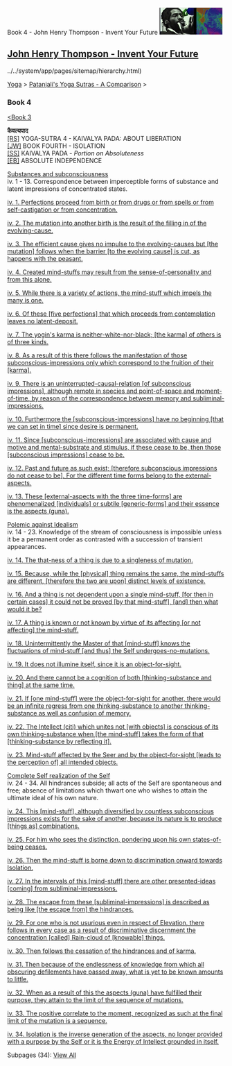 Book 4 - John Henry Thompson - Invent Your Future [![John Henry Thompson - Invent Your Future](../../_/rsrc/1329567069254/config/customLogo.gif-revision=6.png)](../../index.html)

[John Henry Thompson - Invent Your Future](../../index.html)
------------------------------------------------------------

../../system/app/pages/sitemap/hierarchy.html)
    

[Yoga](../../yoga.html)‎ > ‎[Patanjali's Yoga Sutras - A Comparison](../patanjani.html)‎ > ‎

### Book 4

[<Book 3](book-3.html)  
  
**कैवल्यपाद**  
[\[RS\]](http://www.ashtangayoga.info/source-texts/yoga-sutra-patanjali/chapter-4/) YOGA-SUTRA 4 - KAIVALYA PADA: ABOUT LIBERATION  
[\[JW\]](http://books.google.com/books?id=YzFImjtOxUwC&pg=PA299&ci=308%2C231%2C285%2C114&source=bookclip) BOOK FOURTH - ISOLATION  
[\[SS\]](http://www.amazon.com/Yoga-Sutras-Patanjali-Commentary-Satchidananda/dp/0932040381) KAIVALYA PADA - _Portion on Absoluteness_  
[\[EB\]](http://www.amazon.com/Yoga-Sutras-Patanjali-Translation-Commentary/dp/0865477361/ref=sr_1_1?ie=UTF8&s=books&qid=1250508322&sr=1-1) ABSOLUTE INDEPENDENCE  
  
[Substances and subconsciousness](http://books.google.com/books?id=YzFImjtOxUwC&pg=PR40&ci=168%2C394%2C782%2C720&source=bookclip)  
iv. 1 - 13. Correspondence between imperceptible forms of substance and latent impressions of concentrated states.  
  

[iv. 1. Perfections proceed from birth or from drugs or from spells or from self-castigation or from concentration.](book-4/41.html)  

  

[iv. 2. The mutation into another birth is the result of the filling in of the evolving-cause.](book-4/42.html)  

  

[iv. 3. The efficient cause gives no impulse to the evolving-causes but \[the mutation\] follows when the barrier \[to the evolving cause\] is cut, as happens with the peasant.](book-4/43.html)  

  

[iv. 4. Created mind-stuffs may result from the sense-of-personality and from this alone.](book-4/44.html)  

  

[iv. 5. While there is a variety of actions, the mind-stuff which impels the many is one.](book-4/45.html)  

  

[iv. 6. Of these \[five perfections\] that which proceeds from contemplation leaves no latent-deposit.](book-4/46.html)  

  

[iv. 7. The yogin's karma is neither-white-nor-black; \[the karma\] of others is of three kinds.](book-4/47.html)  

  

[iv. 8. As a result of this there follows the manifestation of those subconscious-impressions only which correspond to the fruition of their \[karma\].](book-4/48.html)  

  

[iv. 9. There is an uninterrupted-causal-relation \[of subconscious impressions\], although remote in species and point-of-space and moment-of-time, by reason of the correspondence between memory and subliminal-impressions.](book-4/49.html)  

  

[iv. 10. Furthermore the \[subconscious-impressions\] have no beginning \[that we can set in time\] since desire is permanent.](book-4/411.html)  

  

[iv. 11. Since \[subconscious-impressions\] are associated with cause and motive and mental-substrate and stimulus, if these cease to be, then those \[subconscious impressions\] cease to be.](book-4/411.html)  

  

[iv. 12. Past and future as such exist; \[therefore subconscious impressions do not cease to be\]. For the different time forms belong to the external-aspects.](book-4/412.html)  
  
[iv. 13. These \[external-aspects with the three time-forms\] are phenomenalized \[individuals\] or subtile \[generic-forms\] and their essence is the aspects (guna).](book-4/413.html)  

  
[Polemic against Idealism](http://books.google.com/books?id=YzFImjtOxUwC&pg=PR40&ci=143%2C1118%2C796%2C188&source=bookclip)  
iv. 14 - 23. Knowledge of the stream of consciousness is impossible unless it be a permanent order as contrasted with a succession of transient appearances.  
  

[iv. 14. The that-ness of a thing is due to a singleness of mutation.](book-4/414.html)  

  

[iv. 15. Because, while the \[physical\] thing remains the same, the mind-stuffs are different, \[therefore the two are upon\] distinct levels of existence.](book-4/415.html)  

  

[iv. 16. And a thing is not dependent upon a single mind-stuff, \[for then in certain cases\] it could not be proved \[by that mind-stuff\], \[and\] then what would it be?](book-4/416.html)  

  

[iv. 17. A thing is known or not known by virtue of its affecting \[or not affecting\] the mind-stuff.](book-4/417.html)  

  

[iv. 18. Unintermittently the Master of that \[mind-stuff\] knows the fluctuations of mind-stuff \[and thus\] the Self undergoes-no-mutations.](book-4/418.html)  

  

[iv. 19. It does not illumine itself, since it is an object-for-sight.](book-4/419.html)  

  

[iv. 20. And there cannot be a cognition of both \[thinking-substance and thing\] at the same time.](book-4/420.html)  

  

[iv. 21. If \[one mind-stuff\] were the object-for-sight for another, there would be an infinite regress from one thinking-substance to another thinking-substance as well as confusion of memory.](book-4/421.html)  

  

[iv. 22. The Intellect (citi) which unites not \[with objects\] is conscious of its own thinking-substance when \[the mind-stuff\] takes the form of that \[thinking-substance by reflecting it\].](book-4/422.html)  

  

[iv. 23. Mind-stuff affected by the Seer and by the object-for-sight \[leads to the perception of\] all intended objects.](book-4/423.html)  

  
[Complete Self realization of the Self](http://books.google.com/books?id=YzFImjtOxUwC&pg=PR41&ci=93%2C584%2C807%2C626&source=bookclip)  
iv. 24 - 34. All hindrances subside; all acts of the Self are spontaneous and free; absence of limitations which thwart one who wishes to attain the ultimate ideal of his own nature.  
  

[iv. 24. This \[mind-stuff\], although diversified by countless subconscious impressions exists for the sake of another, because its nature is to produce \[things as\] combinations.](book-4/424.html)  

  

[iv. 25. For him who sees the distinction, pondering upon his own states-of-being ceases.](book-4/425.html)  

  

[iv. 26. Then the mind-stuff is borne down to discrimination onward towards Isolation.](book-4/426.html)  

  

[iv. 27. In the intervals of this \[mind-stuff\] there are other presented-ideas \[coming\] from subliminal-impressions.](book-4/427.html)  

  

[iv. 28. The escape from these \[subliminal-impressions\] is described as being like \[the escape from\] the hindrances.](book-4/428.html)  

  

[iv. 29. For one who is not usurious even in respect of Elevation, there follows in every case as a result of discriminative discernment the concentration \[called\] Rain-cloud of \[knowable\] things.](book-4/429.html)  

  

[iv. 30. Then follows the cessation of the hindrances and of karma.](book-4/430.html)  

  

[iv. 31. Then because of the endlessness of knowledge from which all obscuring defilements have passed away, what is yet to be known amounts to little.](book-4/431.html)  

  

[iv. 32. When as a result of this the aspects (guna) have fulfilled their purpose, they attain to the limit of the sequence of mutations.](book-4/432.html)  

  

[iv. 33. The positive correlate to the moment, recognized as such at the final limit of the mutation is a sequence.](book-4/433.html)  

  

[iv. 34. Isolation is the inverse generation of the aspects, no longer provided with a purpose by the Self or it is the Energy of Intellect grounded in itself.](book-4/434.html)  
  
  

Subpages (34): [View All](../../system/app/pages/subPages-path=-yoga-patanjani-book-4.html)

